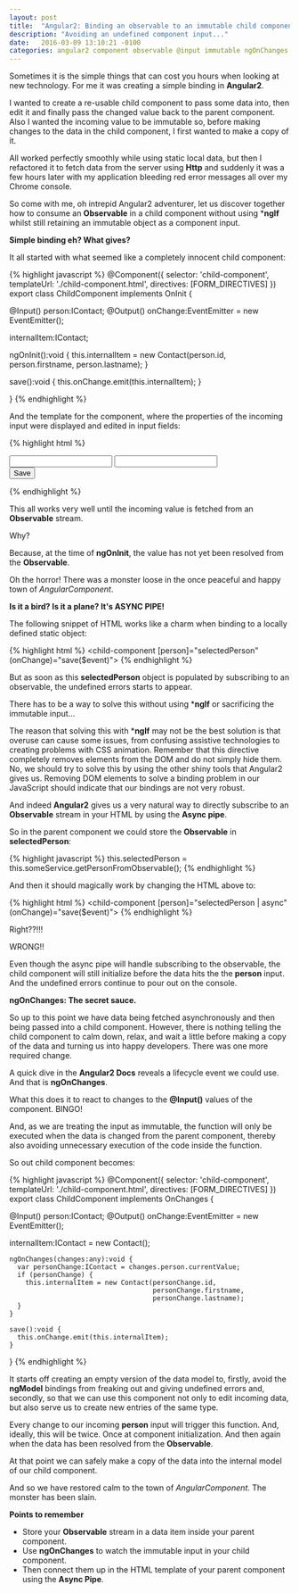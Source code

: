 ```yaml
---
layout: post
title:  "Angular2: Binding an observable to an immutable child component input."
description: "Avoiding an undefined component input..."
date:   2016-03-09 13:10:21 -0100
categories: angular2 component observable @input immutable ngOnChanges
---
```


Sometimes it is the simple things that can cost you hours when looking at new technology. For me it was creating a simple
binding in **Angular2**.

I wanted to create a re-usable child component to pass some data into, then edit it and finally pass the changed value back to the 
parent component. Also I wanted the incoming value to be immutable so, before making changes to the data in the child
component, I first wanted to make a copy of it.

All worked perfectly smoothly while using static local data, but then I refactored it to fetch data from the server
using **Http** and suddenly it was a few hours later with my application bleeding red error messages all over my
Chrome console.

So come with me, oh intrepid Angular2 adventurer, let us discover together how to consume an **Observable** in a child component
without using ***ngIf** whilst still retaining an immutable object as a component input.

**Simple binding eh? What gives?** 

It all started with what seemed like a completely innocent child component:

{% highlight javascript %}
@Component({
  selector: 'child-component',
  templateUrl: './child-component.html',
  directives: [FORM_DIRECTIVES]
})
export class ChildComponent implements OnInit {

  @Input() person:IContact;
  @Output() onChange:EventEmitter<IContact> = new EventEmitter();

  internalItem:IContact;

  ngOnInit():void {
      this.internalItem = new Contact(person.id, person.firstname, person.lastname);
  }

  save():void {
    this.onChange.emit(this.internalItem);
  }

}
{% endhighlight %}

And the template for the component, where the properties of the incoming input were displayed and edited in
input fields:

{% highlight html %}
<form (submit)="save()">
  <div>
      <input id="firstName" [(ngModel)]="internalItem.firstname">
      <input id="lastName" [(ngModel)]="internalItem.lastname">
  </div>
  <button type="submit">Save</button>
</form>
{% endhighlight %}

This all works very well until the incoming value is fetched from an **Observable** stream.

Why?

Because, at the time of **ngOnInit**, the value has not yet been resolved from the **Observable**.

Oh the horror! There was a monster loose in the once peaceful and happy town of *AngularComponent*.

**Is it a bird? Is it a plane? It's ASYNC PIPE!**

The following snippet of HTML works like a charm when binding to a locally defined static object:

{% highlight html %}
<child-component [person]="selectedPerson" (onChange)="save($event)"></child-component>
{% endhighlight %}

But as soon as this **selectedPerson** object is populated by subscribing to an observable, the undefined
errors starts to appear.

There has to be a way to solve this without using ***ngIf** or sacrificing the immutable input... 

The reason that solving this with ***ngIf** may not be the best solution is that overuse can cause some issues, from 
confusing assistive technologies to creating problems with CSS animation. Remember that this directive completely 
removes elements from the DOM and do not simply hide them. No, we should try to solve this by using the other shiny tools 
that Angular2 gives us. Removing DOM elements to solve a binding problem in our JavaScript should indicate that our
bindings are not very robust.

And indeed **Angular2** gives us a very natural way to directly subscribe to an **Observable** stream in your HTML 
by using the **Async pipe**. 

So in the parent component we could store the **Observable** in **selectedPerson**:

{% highlight javascript %}
this.selectedPerson = this.someService.getPersonFromObservable();
{% endhighlight %}

And then it should magically work by changing the HTML above to:

{% highlight html %}
<child-component [person]="selectedPerson | async" 
                 (onChange)="save($event)">
</child-component>
{% endhighlight %}

Right??!!!

WRONG!!

Even though the async pipe will handle subscribing to the observable, the child component will still initialize before
the data hits the the **person** input. And the undefined errors continue to pour out on the console.

**ngOnChanges: The secret sauce.**

So up to this point we have data being fetched asynchronously and then being passed into a child component. However, 
there is nothing telling the child component to calm down, relax, and wait a little before making a copy of the data
and turning us into happy developers. There was one more required change.

A quick dive in the **Angular2 Docs** reveals a lifecycle event we could use. And that is **ngOnChanges**.

What this does it to react to changes to the **@Input()** values of the component. BINGO!

And, as we are treating the input as immutable, the function will only be executed when the data is changed 
from the parent component, thereby also avoiding unnecessary execution of the code inside the function.

So out child component becomes:

{% highlight javascript %}
@Component({
  selector: 'child-component',
  templateUrl: './child-component.html',
  directives: [FORM_DIRECTIVES]
})
export class ChildComponent implements OnChanges {

  @Input() person:IContact;
  @Output() onChange:EventEmitter<IContact> = new EventEmitter();

   internalItem:IContact = new Contact();
  
    ngOnChanges(changes:any):void {
      var personChange:IContact = changes.person.currentValue;
      if (personChange) {
        this.internalItem = new Contact(personChange.id, 
                                        personChange.firstname, 
                                        personChange.lastname);
      }
    }
  
    save():void {
      this.onChange.emit(this.internalItem);
    }

}
{% endhighlight %}

It starts off creating an empty version of the data model to, firstly, avoid the **ngModel** bindings from freaking out
and giving undefined errors and, secondly, so that we can use this component not only to edit incoming data, but also 
serve us to create new entries of the same type.

Every change to our incoming **person** input will trigger this function. And, ideally, this will be twice. Once at 
component initialization. And then again when the data has been resolved from the **Observable**. 

At that point we can safely make a copy of the data into the internal model of our child component.

And so we have restored calm to the town of *AngularComponent*. The monster has been slain.

**Points to remember**

* Store your **Observable** stream in a data item inside your parent component.
* Use **ngOnChanges** to watch the immutable input in your child component.
* Then connect them up in the HTML template of your parent component using the **Async Pipe**.